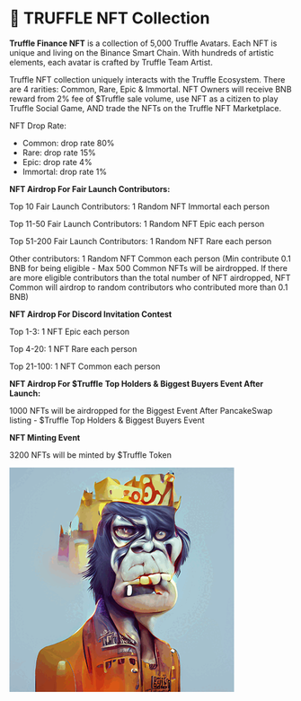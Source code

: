 # 🌅 TRUFFLE NFT Collection

**Truffle Finance NFT** is a collection of 5,000 Truffle Avatars. Each NFT is unique and living on the Binance Smart Chain. With hundreds of artistic elements, each avatar is crafted by Truffle Team Artist.&#x20;

Truffle NFT collection uniquely interacts with the Truffle Ecosystem. There are 4 rarities: Common, Rare, Epic & Immortal. NFT Owners will receive BNB reward from 2% fee of $Truffle sale volume, use NFT as a citizen to play Truffle Social Game, AND trade the NFTs on the Truffle NFT Marketplace.

NFT Drop Rate:

* Common: drop rate 80%
* Rare: drop rate 15%
* Epic: drop rate 4%
* Immortal: drop rate 1%

**NFT Airdrop For Fair Launch Contributors:**

Top 10 Fair Launch Contributors: 1 Random NFT Immortal each person

Top 11-50 Fair Launch Contributors: 1 Random NFT Epic each person

Top 51-200 Fair Launch Contributors: 1 Random NFT Rare each person

Other contributors: 1 Random NFT Common each person (Min contribute 0.1 BNB for being eligible - Max 500 Common NFTs will be airdropped. If there are more eligible contributors than the total number of NFT airdropped, NFT Common will airdrop to random contributors who contributed more than 0.1 BNB)&#x20;

**NFT Airdrop For Discord Invitation Contest**

Top 1-3: 1 NFT Epic each person

Top 4-20: 1 NFT Rare each person

Top 21-100: 1 NFT Common each person

**NFT Airdrop For $Truffle** **Top Holders & Biggest Buyers Event After Launch:**

1000 NFTs will be airdropped for the Biggest Event After PancakeSwap listing - $Truffle Top Holders & Biggest Buyers Event

**NFT Minting Event**

3200 NFTs will be minted by $Truffle Token

![](../.gitbook/assets/NFT.gif)
